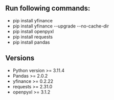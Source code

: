 ## Run following commands:
- pip install yfinance
- pip install yfinance --upgrade --no-cache-dir
- pip install openpyxl
- pip install requests
- pip install pandas

## Versions
- Python version >= 3.11.4
- Pandas >= 2.0.2
- yfinance >= 0.2.22
- requests >= 2.31.0
- openpyxl >= 3.1.2
